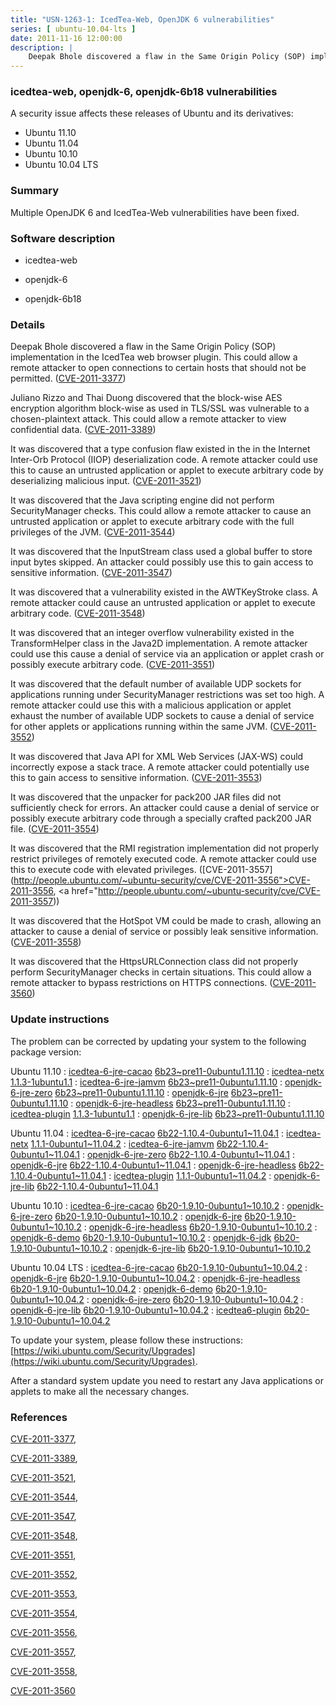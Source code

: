```yaml
---
title: "USN-1263-1: IcedTea-Web, OpenJDK 6 vulnerabilities"
series: [ ubuntu-10.04-lts ]
date: 2011-11-16 12:00:00
description: |
    Deepak Bhole discovered a flaw in the Same Origin Policy (SOP) implementation in the IcedTea web browser plugin. This could allow a remote attacker to open connections to certain hosts that should not be permitted. ([CVE-2011-3377](http://people.ubuntu.com/~ubuntu-security/cve/CVE-2011-3377))
--- 
```

 
### icedtea-web, openjdk-6, openjdk-6b18 vulnerabilities

A security issue affects these releases of Ubuntu and its derivatives:

* Ubuntu 11.10
* Ubuntu 11.04
* Ubuntu 10.10
* Ubuntu 10.04 LTS

### Summary

Multiple OpenJDK 6 and IcedTea-Web vulnerabilities have been fixed. 

### Software description

* icedtea-web 

* openjdk-6 

* openjdk-6b18 

### Details

Deepak Bhole discovered a flaw in the Same Origin Policy (SOP) implementation in the IcedTea web browser plugin. This could allow a remote attacker to open connections to certain hosts that should not be permitted. ([CVE-2011-3377](http://people.ubuntu.com/~ubuntu-security/cve/CVE-2011-3377))

Juliano Rizzo and Thai Duong discovered that the block-wise AES encryption algorithm block-wise as used in TLS/SSL was vulnerable to a chosen-plaintext attack. This could allow a remote attacker to view confidential data. ([CVE-2011-3389](http://people.ubuntu.com/~ubuntu-security/cve/CVE-2011-3389))

It was discovered that a type confusion flaw existed in the in the Internet Inter-Orb Protocol (IIOP) deserialization code. A remote attacker could use this to cause an untrusted application or applet to execute arbitrary code by deserializing malicious input. ([CVE-2011-3521](http://people.ubuntu.com/~ubuntu-security/cve/CVE-2011-3521))

It was discovered that the Java scripting engine did not perform SecurityManager checks. This could allow a remote attacker to cause an untrusted application or applet to execute arbitrary code with the full privileges of the JVM. ([CVE-2011-3544](http://people.ubuntu.com/~ubuntu-security/cve/CVE-2011-3544))

It was discovered that the InputStream class used a global buffer to store input bytes skipped. An attacker could possibly use this to gain access to sensitive information. ([CVE-2011-3547](http://people.ubuntu.com/~ubuntu-security/cve/CVE-2011-3547))

It was discovered that a vulnerability existed in the AWTKeyStroke class. A remote attacker could cause an untrusted application or applet to execute arbitrary code. ([CVE-2011-3548](http://people.ubuntu.com/~ubuntu-security/cve/CVE-2011-3548))

It was discovered that an integer overflow vulnerability existed in the TransformHelper class in the Java2D implementation. A remote attacker could use this cause a denial of service via an application or applet crash or possibly execute arbitrary code. ([CVE-2011-3551](http://people.ubuntu.com/~ubuntu-security/cve/CVE-2011-3551))

It was discovered that the default number of available UDP sockets for applications running under SecurityManager restrictions was set too high. A remote attacker could use this with a malicious application or applet exhaust the number of available UDP sockets to cause a denial of service for other applets or applications running within the same JVM. ([CVE-2011-3552](http://people.ubuntu.com/~ubuntu-security/cve/CVE-2011-3552))

It was discovered that Java API for XML Web Services (JAX-WS) could incorrectly expose a stack trace. A remote attacker could potentially use this to gain access to sensitive information. ([CVE-2011-3553](http://people.ubuntu.com/~ubuntu-security/cve/CVE-2011-3553))

It was discovered that the unpacker for pack200 JAR files did not sufficiently check for errors. An attacker could cause a denial of service or possibly execute arbitrary code through a specially crafted pack200 JAR file. ([CVE-2011-3554](http://people.ubuntu.com/~ubuntu-security/cve/CVE-2011-3554))

It was discovered that the RMI registration implementation did not properly restrict privileges of remotely executed code. A remote attacker could use this to execute code with elevated privileges. ([CVE-2011-3557](http://people.ubuntu.com/~ubuntu-security/cve/CVE-2011-3556">CVE-2011-3556</a>, <a href="http://people.ubuntu.com/~ubuntu-security/cve/CVE-2011-3557))

It was discovered that the HotSpot VM could be made to crash, allowing an attacker to cause a denial of service or possibly leak sensitive information. ([CVE-2011-3558](http://people.ubuntu.com/~ubuntu-security/cve/CVE-2011-3558))

It was discovered that the HttpsURLConnection class did not properly perform SecurityManager checks in certain situations. This could allow a remote attacker to bypass restrictions on HTTPS connections. ([CVE-2011-3560](http://people.ubuntu.com/~ubuntu-security/cve/CVE-2011-3560)) 

### Update instructions

The problem can be corrected by updating your system to the following package version:

Ubuntu 11.10
 : [icedtea-6-jre-cacao](https://launchpad.net/ubuntu/+source/openjdk-6) <span> [6b23~pre11-0ubuntu1.11.10](https://launchpad.net/ubuntu/+source/openjdk-6/6b23~pre11-0ubuntu1.11.10) </span> 
 : [icedtea-netx](https://launchpad.net/ubuntu/+source/icedtea-web) <span> [1.1.3-1ubuntu1.1](https://launchpad.net/ubuntu/+source/icedtea-web/1.1.3-1ubuntu1.1) </span> 
 : [icedtea-6-jre-jamvm](https://launchpad.net/ubuntu/+source/openjdk-6) <span> [6b23~pre11-0ubuntu1.11.10](https://launchpad.net/ubuntu/+source/openjdk-6/6b23~pre11-0ubuntu1.11.10) </span> 
 : [openjdk-6-jre-zero](https://launchpad.net/ubuntu/+source/openjdk-6) <span> [6b23~pre11-0ubuntu1.11.10](https://launchpad.net/ubuntu/+source/openjdk-6/6b23~pre11-0ubuntu1.11.10) </span> 
 : [openjdk-6-jre](https://launchpad.net/ubuntu/+source/openjdk-6) <span> [6b23~pre11-0ubuntu1.11.10](https://launchpad.net/ubuntu/+source/openjdk-6/6b23~pre11-0ubuntu1.11.10) </span> 
 : [openjdk-6-jre-headless](https://launchpad.net/ubuntu/+source/openjdk-6) <span> [6b23~pre11-0ubuntu1.11.10](https://launchpad.net/ubuntu/+source/openjdk-6/6b23~pre11-0ubuntu1.11.10) </span> 
 : [icedtea-plugin](https://launchpad.net/ubuntu/+source/icedtea-web) <span> [1.1.3-1ubuntu1.1](https://launchpad.net/ubuntu/+source/icedtea-web/1.1.3-1ubuntu1.1) </span> 
 : [openjdk-6-jre-lib](https://launchpad.net/ubuntu/+source/openjdk-6) <span> [6b23~pre11-0ubuntu1.11.10](https://launchpad.net/ubuntu/+source/openjdk-6/6b23~pre11-0ubuntu1.11.10) </span> 

Ubuntu 11.04
 : [icedtea-6-jre-cacao](https://launchpad.net/ubuntu/+source/openjdk-6) <span> [6b22-1.10.4-0ubuntu1~11.04.1](https://launchpad.net/ubuntu/+source/openjdk-6/6b22-1.10.4-0ubuntu1~11.04.1) </span> 
 : [icedtea-netx](https://launchpad.net/ubuntu/+source/icedtea-web) <span> [1.1.1-0ubuntu1~11.04.2](https://launchpad.net/ubuntu/+source/icedtea-web/1.1.1-0ubuntu1~11.04.2) </span> 
 : [icedtea-6-jre-jamvm](https://launchpad.net/ubuntu/+source/openjdk-6) <span> [6b22-1.10.4-0ubuntu1~11.04.1](https://launchpad.net/ubuntu/+source/openjdk-6/6b22-1.10.4-0ubuntu1~11.04.1) </span> 
 : [openjdk-6-jre-zero](https://launchpad.net/ubuntu/+source/openjdk-6) <span> [6b22-1.10.4-0ubuntu1~11.04.1](https://launchpad.net/ubuntu/+source/openjdk-6/6b22-1.10.4-0ubuntu1~11.04.1) </span> 
 : [openjdk-6-jre](https://launchpad.net/ubuntu/+source/openjdk-6) <span> [6b22-1.10.4-0ubuntu1~11.04.1](https://launchpad.net/ubuntu/+source/openjdk-6/6b22-1.10.4-0ubuntu1~11.04.1) </span> 
 : [openjdk-6-jre-headless](https://launchpad.net/ubuntu/+source/openjdk-6) <span> [6b22-1.10.4-0ubuntu1~11.04.1](https://launchpad.net/ubuntu/+source/openjdk-6/6b22-1.10.4-0ubuntu1~11.04.1) </span> 
 : [icedtea-plugin](https://launchpad.net/ubuntu/+source/icedtea-web) <span> [1.1.1-0ubuntu1~11.04.2](https://launchpad.net/ubuntu/+source/icedtea-web/1.1.1-0ubuntu1~11.04.2) </span> 
 : [openjdk-6-jre-lib](https://launchpad.net/ubuntu/+source/openjdk-6) <span> [6b22-1.10.4-0ubuntu1~11.04.1](https://launchpad.net/ubuntu/+source/openjdk-6/6b22-1.10.4-0ubuntu1~11.04.1) </span> 

Ubuntu 10.10
 : [icedtea-6-jre-cacao](https://launchpad.net/ubuntu/+source/openjdk-6) <span> [6b20-1.9.10-0ubuntu1~10.10.2](https://launchpad.net/ubuntu/+source/openjdk-6/6b20-1.9.10-0ubuntu1~10.10.2) </span> 
 : [openjdk-6-jre-zero](https://launchpad.net/ubuntu/+source/openjdk-6) <span> [6b20-1.9.10-0ubuntu1~10.10.2](https://launchpad.net/ubuntu/+source/openjdk-6/6b20-1.9.10-0ubuntu1~10.10.2) </span> 
 : [openjdk-6-jre](https://launchpad.net/ubuntu/+source/openjdk-6) <span> [6b20-1.9.10-0ubuntu1~10.10.2](https://launchpad.net/ubuntu/+source/openjdk-6/6b20-1.9.10-0ubuntu1~10.10.2) </span> 
 : [openjdk-6-jre-headless](https://launchpad.net/ubuntu/+source/openjdk-6) <span> [6b20-1.9.10-0ubuntu1~10.10.2](https://launchpad.net/ubuntu/+source/openjdk-6/6b20-1.9.10-0ubuntu1~10.10.2) </span> 
 : [openjdk-6-demo](https://launchpad.net/ubuntu/+source/openjdk-6) <span> [6b20-1.9.10-0ubuntu1~10.10.2](https://launchpad.net/ubuntu/+source/openjdk-6/6b20-1.9.10-0ubuntu1~10.10.2) </span> 
 : [openjdk-6-jdk](https://launchpad.net/ubuntu/+source/openjdk-6) <span> [6b20-1.9.10-0ubuntu1~10.10.2](https://launchpad.net/ubuntu/+source/openjdk-6/6b20-1.9.10-0ubuntu1~10.10.2) </span> 
 : [openjdk-6-jre-lib](https://launchpad.net/ubuntu/+source/openjdk-6) <span> [6b20-1.9.10-0ubuntu1~10.10.2](https://launchpad.net/ubuntu/+source/openjdk-6/6b20-1.9.10-0ubuntu1~10.10.2) </span> 

Ubuntu 10.04 LTS
 : [icedtea-6-jre-cacao](https://launchpad.net/ubuntu/+source/openjdk-6) <span> [6b20-1.9.10-0ubuntu1~10.04.2](https://launchpad.net/ubuntu/+source/openjdk-6/6b20-1.9.10-0ubuntu1~10.04.2) </span> 
 : [openjdk-6-jre](https://launchpad.net/ubuntu/+source/openjdk-6) <span> [6b20-1.9.10-0ubuntu1~10.04.2](https://launchpad.net/ubuntu/+source/openjdk-6/6b20-1.9.10-0ubuntu1~10.04.2) </span> 
 : [openjdk-6-jre-headless](https://launchpad.net/ubuntu/+source/openjdk-6) <span> [6b20-1.9.10-0ubuntu1~10.04.2](https://launchpad.net/ubuntu/+source/openjdk-6/6b20-1.9.10-0ubuntu1~10.04.2) </span> 
 : [openjdk-6-demo](https://launchpad.net/ubuntu/+source/openjdk-6) <span> [6b20-1.9.10-0ubuntu1~10.04.2](https://launchpad.net/ubuntu/+source/openjdk-6/6b20-1.9.10-0ubuntu1~10.04.2) </span> 
 : [openjdk-6-jre-zero](https://launchpad.net/ubuntu/+source/openjdk-6) <span> [6b20-1.9.10-0ubuntu1~10.04.2](https://launchpad.net/ubuntu/+source/openjdk-6/6b20-1.9.10-0ubuntu1~10.04.2) </span> 
 : [openjdk-6-jre-lib](https://launchpad.net/ubuntu/+source/openjdk-6) <span> [6b20-1.9.10-0ubuntu1~10.04.2](https://launchpad.net/ubuntu/+source/openjdk-6/6b20-1.9.10-0ubuntu1~10.04.2) </span> 
 : [icedtea6-plugin](https://launchpad.net/ubuntu/+source/openjdk-6) <span> [6b20-1.9.10-0ubuntu1~10.04.2](https://launchpad.net/ubuntu/+source/openjdk-6/6b20-1.9.10-0ubuntu1~10.04.2) </span> 

To update your system, please follow these instructions: [https://wiki.ubuntu.com/Security/Upgrades](https://wiki.ubuntu.com/Security/Upgrades).

After a standard system update you need to restart any Java applications or applets to make all the necessary changes. 

### References

 [CVE-2011-3377](http://people.ubuntu.com/~ubuntu-security/cve/CVE-2011-3377), 

 [CVE-2011-3389](http://people.ubuntu.com/~ubuntu-security/cve/CVE-2011-3389), 

 [CVE-2011-3521](http://people.ubuntu.com/~ubuntu-security/cve/CVE-2011-3521), 

 [CVE-2011-3544](http://people.ubuntu.com/~ubuntu-security/cve/CVE-2011-3544), 

 [CVE-2011-3547](http://people.ubuntu.com/~ubuntu-security/cve/CVE-2011-3547), 

 [CVE-2011-3548](http://people.ubuntu.com/~ubuntu-security/cve/CVE-2011-3548), 

 [CVE-2011-3551](http://people.ubuntu.com/~ubuntu-security/cve/CVE-2011-3551), 

 [CVE-2011-3552](http://people.ubuntu.com/~ubuntu-security/cve/CVE-2011-3552), 

 [CVE-2011-3553](http://people.ubuntu.com/~ubuntu-security/cve/CVE-2011-3553), 

 [CVE-2011-3554](http://people.ubuntu.com/~ubuntu-security/cve/CVE-2011-3554), 

 [CVE-2011-3556](http://people.ubuntu.com/~ubuntu-security/cve/CVE-2011-3556), 

 [CVE-2011-3557](http://people.ubuntu.com/~ubuntu-security/cve/CVE-2011-3557), 

 [CVE-2011-3558](http://people.ubuntu.com/~ubuntu-security/cve/CVE-2011-3558), 

 [CVE-2011-3560](http://people.ubuntu.com/~ubuntu-security/cve/CVE-2011-3560)
 
